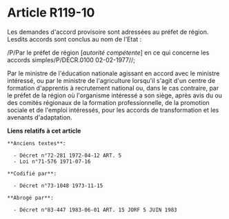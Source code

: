 # Article R119-10

Les demandes d'accord provisoire sont adressées au préfet de région. Lesdits accords sont conclus au nom de l'Etat :

/P/Par le préfet de région [*autorité compétente*] en ce qui concerne les accords simples/P/DECR.0100 02-02-1977//;

Par le ministre de l'éducation nationale agissant en accord avec le ministre intéressé, ou par le ministre de l'agriculture
lorsqu'il s'agit d'un centre de formation d'apprentis à recrutement national ou, dans le cas contraire, par le préfet de la
région où l'organisme intéressé a son siège, après avis du ou des comités régionaux de la formation professionnelle, de la
promotion sociale et de l'emploi intéressés, pour les accords de transformation et les avenants d'adaptation.

**Liens relatifs à cet article**

	**Anciens textes**:

	  - Décret n°72-281 1972-04-12 ART. 5
	  - Loi n°71-576 1971-07-16

	**Codifié par**:

	  - Décret n°73-1048 1973-11-15

	**Abrogé par**:

	  - Décret n°83-447 1983-06-01 ART. 15 JORF 5 JUIN 1983

